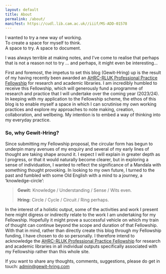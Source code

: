 ```yaml
---
layout: default
title: About
permalink: /about/
manifest: https://cudl.lib.cam.ac.uk//iiif/MS-ADD-01578
---
```

I wanted to try a new way of working.  
To create a space for myself to think.  
A space to try. A space to document.

I was always terrible at making notes, and I’ve come to realise that perhaps that is not a reason not to try … and perhaps, it might even be interesting…  

First and foremost, the impetus to set this blog (Gewit-Hring) up is the result of my having recently been awarded an [AHRC-RLUK Professional Practice Fellowship](https://www.rluk.ac.uk/prof-practice-fellowships/) for research and academic libraries. I am incredibly humbled to receive this Fellowship, which will generously fund a programme of research and practice that I will undertake over the coming year (2023/24). In keeping with my application to the Fellowship scheme, the ethos of this blog is to enable myself a space in which I can scrutinise my own working practices and explore my approaches to note making, creation, collaboration, and wellbeing. My intention is to embed a way of thinking into my everyday practice.

### So, why Gewit-Hring?
Since submitting my Fellowship proposal, the circular form has begun to underpin many avenues of my enquiry and several of my early lines of thought are taking shape around it. I expect I will explain in greater depth as I progress, or that it would naturally become clearer, but in exploring a sense of individuation, I wanted to reflect the significance of a Mandala with something thought provoking. In looking to my own future, I turned to the past and fumbled with some Old English with a mind to a journey, a ‘knowledge-circle’:
> **Gewit:** Knowledge / Understanding / Sense / Wits even.
> 
> **Hring:** Circle / Cycle / Circuit / Ring perhaps.

In the interest of a holistic output, some of the activities and work I present here might digress or indirectly relate to the work I am undertaking for my Fellowship. Hopefully it might prove a successful vehicle on which my train of thought can continue beyond the scope and duration of that Fellowship. With that in mind, rather than directly create this blog through my Fellowship funding, I have chosen to do so personally. I therefore intend to acknowledge the [AHRC-RLUK Professional Practice Fellowship](https://www.rluk.ac.uk/prof-practice-fellowships/) for research and academic libraries in all individual outputs specifically associated with my Fellowship rather than this whole site.

If you want to share any thoughts, comments, suggestions, please do get in touch:
admin@gewit-hring.com
